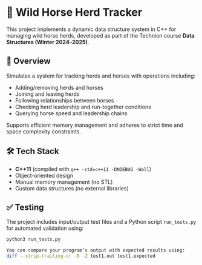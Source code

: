 # 🐎 Wild Horse Herd Tracker

This project implements a dynamic data structure system in C++ for managing wild horse herds, developed as part of the Technion course **Data Structures (Winter 2024–2025)**.

## 📖 Overview

Simulates a system for tracking herds and horses with operations including:

- Adding/removing herds and horses
- Joining and leaving herds
- Following relationships between horses
- Checking herd leadership and run-together conditions
- Querying horse speed and leadership chains

Supports efficient memory management and adheres to strict time and space complexity constraints.

## 🛠️ Tech Stack

- **C++11** (compiled with `g++ -std=c++11 -DNDEBUG -Wall`)
- Object-oriented design
- Manual memory management (no STL)
- Custom data structures (no external libraries)

## ✅ Testing

The project includes input/output test files and a Python script `run_tests.py` for automated validation using:

```bash
python3 run_tests.py
```
```bash
You can compare your program’s output with expected results using:
diff --strip-trailing-cr -B -Z test1.out test1.expected
```
